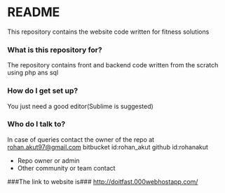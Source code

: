 # README #

This repository contains the website code written for fitness solutions

### What is this repository for? ###

The repository contains front and backend code written from the scratch using php ans sql

### How do I get set up? ###

You just need a good editor(Sublime is suggested)

### Who do I talk to? ###

In case of queries contact the owner of the repo at rohan.akut97@gmail.com
bitbucket id:rohan_akut
github id:rohanakut
* Repo owner or admin
* Other community or team contact

###The link to website is###
http://doitfast.000webhostapp.com/
